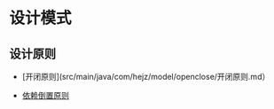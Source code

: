# 设计模式


## 设计原则

* [开闭原则](src/main/java/com/hejz/model/openclose/开闭原则.md）

* [依赖倒置原则](src/main/java/com/hejz/model/dependenceinversion/依赖倒置原则.md)
